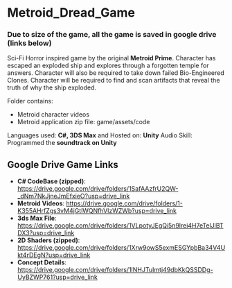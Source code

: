 # Metroid_Dread_Game

### Due to size of the game, all the game is saved in google drive (links below)

Sci-Fi Horror inspired game by the original __Metroid Prime__. Character has escaped an exploded ship and explores through a forgotten temple for answers. Character will also be required to take down failed Bio-Engineered Clones. Character will be required to find and scan artifacts that reveal the truth of why the ship exploded.

Folder contains:
 - Metroid character videos
 - Metroid application zip file: game/assets/code

Languages used: __C#, 3DS Max__ and Hosted on: __Unity__ 
Audio Skill: Programmed the __soundtrack on Unity__ 

## Google Drive Game Links
* __C# CodeBase (zipped)__: https://drive.google.com/drive/folders/1SafAAzfrU2QW-_dNm7NkJjneJmEfxieO?usp=drive_link
* __Metroid Videos__: https://drive.google.com/drive/folders/1-K355AHrfZgs3vM4jGtlWQNfhVlzWZWb?usp=drive_link
* __3ds Max File__: https://drive.google.com/drive/folders/1VLpotyJEgQi5n9lrei4H7eTelJlBTDX3?usp=drive_link
* __2D Shaders (zipped)__: https://drive.google.com/drive/folders/1Xrw9owS5exmESGYpbBa34V4Ukt4rDEgN?usp=drive_link
* __Concept Details__: https://drive.google.com/drive/folders/1lNHJTuImtj49dbKkQSSDDg-UyBZWP761?usp=drive_link
